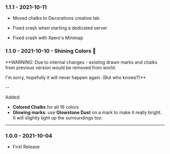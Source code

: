 ### 1.1.1 - 2021-10-11

- Moved chalks to Decorations creative tab

  
- Fixed crash when starting a dedicated server
- Fixed crash with Xaero's Minimap

### 1.1.0 - 2021-10-10 - Shining Colors 🌈
**WARNING: Due to internal changes - existing drawn marks and chalks from previous version would be removed from world. 

I'm sorry, hopefully it will never happen again. (But who knows?)** 

--

Added:
- **Colored Chalks** for all 16 colors
- **Glowing marks**: use **Glowstone Dust** on a mark to make it really bright. It will slightly light up the surroundings too.

---

### 1.0.0 - 2021-10-04
- First Release
